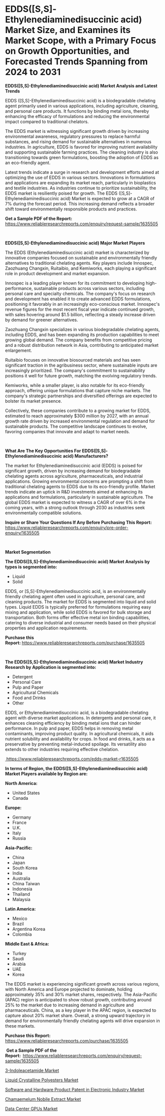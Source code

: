 <p><h1>EDDS([S,S]-Ethylenediaminedisuccinic acid) Market Size, and Examines its Market Scope, with a Primary Focus on Growth Opportunities, and Forecasted Trends Spanning from 2024 to 2031</h1></p><p><strong>EDDS([S,S]-Ethylenediaminedisuccinic acid) Market Analysis and Latest Trends</strong></p>
<p><p>EDDS ([S,S]-Ethylenediaminedisuccinic acid) is a biodegradable chelating agent primarily used in various applications, including agriculture, cleaning, and personal care products. It functions by binding metal ions, thereby enhancing the efficacy of formulations and reducing the environmental impact compared to traditional chelators.</p><p>The EDDS market is witnessing significant growth driven by increasing environmental awareness, regulatory pressures to replace harmful substances, and rising demand for sustainable alternatives in numerous industries. In agriculture, EDDS is favored for improving nutrient availability and supporting sustainable farming practices. The cleaning industry is also transitioning towards green formulations, boosting the adoption of EDDS as an eco-friendly agent.</p><p>Latest trends indicate a surge in research and development efforts aimed at optimizing the use of EDDS in various sectors. Innovations in formulations and applications are expanding its market reach, particularly in bioplastics and textile industries. As industries continue to prioritize sustainability, the EDDS market is resiliently poised for growth. The EDDS ([S,S]-Ethylenediaminedisuccinic acid) Market is expected to grow at a CAGR of 7% during the forecast period. This increasing demand reflects a broader shift toward environmentally responsible products and practices.</p></p>
<p><strong>Get a Sample PDF of the Report:&nbsp;</strong> <a href="https://www.reliableresearchreports.com/enquiry/request-sample/1635505?utm_campaign=9&utm_medium=2&utm_source=Github&utm_content=ia&utm_term=07122024&utm_id=eddsss-ethylenediaminedisuccinic-acid">https://www.reliableresearchreports.com/enquiry/request-sample/1635505</a></p>
<p>&nbsp;</p>
<p><strong>EDDS([S,S]-Ethylenediaminedisuccinic acid) Major Market Players</strong></p>
<p><p>The EDDS (Ethylenediaminedisuccinic acid) market is characterized by innovative companies focused on sustainable and environmentally friendly alternatives to traditional chelating agents. Key players include Innospec, Zaozhuang Changxin, Ruitaibio, and Kemiworks, each playing a significant role in product development and market expansion.</p><p>Innospec is a leading player known for its commitment to developing high-performance, sustainable products across various sectors, including personal care and specialty chemicals. The company's focus on research and development has enabled it to create advanced EDDS formulations, positioning it favorably in an increasingly eco-conscious market. Innospec's revenue figures for the most recent fiscal year indicate continued growth, with sales hovering around $1.5 billion, reflecting a steady increase driven by demand for greener alternatives.</p><p>Zaozhuang Changxin specializes in various biodegradable chelating agents, including EDDS, and has been expanding its production capabilities to meet growing global demand. The company benefits from competitive pricing and a robust distribution network in Asia, contributing to anticipated market enlargement.</p><p>Ruitaibio focuses on innovative biosourced materials and has seen significant traction in the agribusiness sector, where sustainable inputs are increasingly prioritized. The company's commitment to sustainability positions it well for future growth, matching the evolving regulatory trends.</p><p>Kemiworks, while a smaller player, is also notable for its eco-friendly approach, offering unique formulations that capture niche markets. The company's strategic partnerships and diversified offerings are expected to bolster its market presence.</p><p>Collectively, these companies contribute to a growing market for EDDS, estimated to reach approximately $300 million by 2027, with an annual growth rate driven by increased environmental regulation and demand for sustainable products. The competitive landscape continues to evolve, favoring companies that innovate and adapt to market needs.</p></p>
<p>&nbsp;</p>
<p><strong>What Are The Key Opportunities For EDDS([S,S]-Ethylenediaminedisuccinic acid) Manufacturers?</strong></p>
<p><p>The market for Ethylenediaminedisuccinic acid (EDDS) is poised for significant growth, driven by increasing demand for biodegradable chelating agents across agriculture, pharmaceuticals, and industrial applications. Growing environmental concerns are prompting a shift from traditional chelating agents to EDDS due to its eco-friendly profile. Market trends indicate an uptick in R&D investments aimed at enhancing its applications and formulations, particularly in sustainable agriculture. The global EDDS market is expected to witness a CAGR of over 6% in the coming years, with a strong outlook through 2030 as industries seek environmentally compatible solutions.</p></p>
<p><strong>Inquire or Share Your Questions If Any Before Purchasing This Report:</strong> <a href="https://www.reliableresearchreports.com/enquiry/pre-order-enquiry/1635505?utm_campaign=9&utm_medium=2&utm_source=Github&utm_content=ia&utm_term=07122024&utm_id=eddsss-ethylenediaminedisuccinic-acid">https://www.reliableresearchreports.com/enquiry/pre-order-enquiry/1635505</a></p>
<p>&nbsp;</p>
<p><strong>Market Segmentation</strong></p>
<p><strong>The EDDS([S,S]-Ethylenediaminedisuccinic acid) Market Analysis by types is segmented into:</strong></p>
<p><ul><li>Liquid</li><li>Solid</li></ul></p>
<p><p>EDDS, or [S,S]-Ethylenediaminedisuccinic acid, is an environmentally friendly chelating agent often used in agriculture, personal care, and cleaning products. The market for EDDS is segmented into liquid and solid types. Liquid EDDS is typically preferred for formulations requiring easy mixing and application, while solid EDDS is favored for bulk storage and transportation. Both forms offer effective metal ion binding capabilities, catering to diverse industrial and consumer needs based on their physical properties and application requirements.</p></p>
<p><strong>Purchase this Report:&nbsp;</strong><a href="https://www.reliableresearchreports.com/purchase/1635505?utm_campaign=9&utm_medium=2&utm_source=Github&utm_content=ia&utm_term=07122024&utm_id=eddsss-ethylenediaminedisuccinic-acid">https://www.reliableresearchreports.com/purchase/1635505</a></p>
<p>&nbsp;</p>
<p><strong>The EDDS([S,S]-Ethylenediaminedisuccinic acid) Market Industry Research by Application is segmented into:</strong></p>
<p><ul><li>Detergent</li><li>Personal Care</li><li>Pulp and Paper</li><li>Agricultural Chemicals</li><li>Food and Drinks</li><li>Other</li></ul></p>
<p><p>EDDS, or Ethylenediaminedisuccinic acid, is a biodegradable chelating agent with diverse market applications. In detergents and personal care, it enhances cleaning efficiency by binding metal ions that can hinder performance. In pulp and paper, EDDS helps in removing metal contaminants, improving product quality. In agricultural chemicals, it aids nutrient solubility and availability for crops. In food and drinks, it acts as a preservative by preventing metal-induced spoilage. Its versatility also extends to other industries requiring effective chelation.</p></p>
<p><a href="https://www.reliableresearchreports.com/edds-market-r1635505?utm_campaign=9&utm_medium=2&utm_source=Github&utm_content=ia&utm_term=07122024&utm_id=eddsss-ethylenediaminedisuccinic-acid">&nbsp;https://www.reliableresearchreports.com/edds-market-r1635505</a></p>
<p><strong>In terms of Region, the EDDS([S,S]-Ethylenediaminedisuccinic acid) Market Players available by Region are:</strong></p>
<p>
    <p> <strong> North America: </strong>
        <ul>
            <li>United States</li>
            <li>Canada</li>
        </ul>
        </p> 
    <p> <strong> Europe: </strong>
        <ul>
            <li>Germany</li>
            <li>France</li>
            <li>U.K.</li>
            <li>Italy</li>
            <li>Russia</li>
        </ul>
        </p> 
    <p> <strong> Asia-Pacific: </strong>
        <ul>
            <li>China</li>
            <li>Japan</li>
            <li>South Korea</li>
            <li>India</li>
            <li>Australia</li>
            <li>China Taiwan</li>
            <li>Indonesia</li>
            <li>Thailand</li>
            <li>Malaysia</li>
        </ul>
        </p> 
    <p> <strong> Latin America: </strong>
        <ul>
            <li>Mexico</li>
            <li>Brazil</li>
            <li>Argentina Korea</li>
            <li>Colombia</li>
        </ul>
        </p> 
    <p> <strong> Middle East & Africa: </strong>
        <ul>
            <li>Turkey</li>
            <li>Saudi</li>
            <li>Arabia</li>
            <li>UAE</li>
            <li>Korea</li>
        </ul>
    </p>
    </p>
<p><p>The EDDS market is experiencing significant growth across various regions, with North America and Europe projected to dominate, holding approximately 35% and 30% market shares, respectively. The Asia-Pacific (APAC) region is anticipated to show robust growth, contributing around 25% to the market due to increasing demand in agriculture and pharmaceuticals. China, as a key player in the APAC region, is expected to capture about 20% market share. Overall, a strong upward trajectory in demand for environmentally friendly chelating agents will drive expansion in these markets.</p></p>
<p><strong>Purchase this Report: </strong><a href="https://www.reliableresearchreports.com/purchase/1635505?utm_campaign=9&utm_medium=2&utm_source=Github&utm_content=ia&utm_term=07122024&utm_id=eddsss-ethylenediaminedisuccinic-acid">https://www.reliableresearchreports.com/purchase/1635505</a></p>
<p>&nbsp;<strong>Get a Sample PDF of the Report:&nbsp;&nbsp;</strong><a href="https://www.reliableresearchreports.com/enquiry/request-sample/1635505?utm_campaign=9&utm_medium=2&utm_source=Github&utm_content=ia&utm_term=07122024&utm_id=eddsss-ethylenediaminedisuccinic-acid">https://www.reliableresearchreports.com/enquiry/request-sample/1635505</a></p>
<p><strong></strong></p>
<p><p><a href="https://issuu.com/reportprime-2/docs/3-indoleacetamide-market-size-2030.pptx?utm_campaign=9&utm_medium=2&utm_source=Github&utm_content=ia&utm_term=07122024&utm_id=eddsss-ethylenediaminedisuccinic-acid">3-Indoleacetamide Market</a></p><p><a href="https://github.com/hgf64gh/Market-Research-Report-List-1/blob/main/liquid-crystalline-polyesters-market.md?utm_campaign=9&utm_medium=2&utm_source=Github&utm_content=ia&utm_term=07122024&utm_id=eddsss-ethylenediaminedisuccinic-acid">Liquid Crystalline Polyesters Market</a></p><p><a href="https://www.linkedin.com/pulse/the-sympatico-insight-9odme?utm_campaign=9&utm_medium=2&utm_source=Github&utm_content=ia&utm_term=07122024&utm_id=eddsss-ethylenediaminedisuccinic-acid">Software and Hardware Product Patent in Electronic Industry Market</a></p><p><a href="https://github.com/SanjidaMahmud54/Market-Research-Report-List-1/blob/main/chamaemelum-nobile-extract-market.md?utm_campaign=9&utm_medium=2&utm_source=Github&utm_content=ia&utm_term=07122024&utm_id=eddsss-ethylenediaminedisuccinic-acid">Chamaemelum Nobile Extract Market</a></p><p><a href="https://issuu.com/reportprime-2/docs/data-center-gpus-market-size-2030.pptx?utm_campaign=9&utm_medium=2&utm_source=Github&utm_content=ia&utm_term=07122024&utm_id=eddsss-ethylenediaminedisuccinic-acid">Data Center GPUs Market</a></p></p>